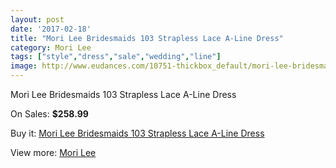 ```yaml
---
layout: post
date: '2017-02-18'
title: "Mori Lee Bridesmaids 103 Strapless Lace A-Line Dress"
category: Mori Lee
tags: ["style","dress","sale","wedding","line"]
image: http://www.eudances.com/10751-thickbox_default/mori-lee-bridesmaids-103-strapless-lace-a-line-dress.jpg
---
```

Mori Lee Bridesmaids 103 Strapless Lace A-Line Dress

On Sales: **$258.99**
<a href="https://www.eudances.com/en/mori-lee/3445-mori-lee-bridesmaids-103-strapless-lace-a-line-dress.html"><amp-img layout="responsive" width="600" height="600" src="//www.eudances.com/10751-thickbox_default/mori-lee-bridesmaids-103-strapless-lace-a-line-dress.jpg" alt="Mori Lee Bridesmaids 103 Strapless Lace A-Line Dress 0" /></a>
<a href="https://www.eudances.com/en/mori-lee/3445-mori-lee-bridesmaids-103-strapless-lace-a-line-dress.html"><amp-img layout="responsive" width="600" height="600" src="//www.eudances.com/10755-thickbox_default/mori-lee-bridesmaids-103-strapless-lace-a-line-dress.jpg" alt="Mori Lee Bridesmaids 103 Strapless Lace A-Line Dress 1" /></a>
<a href="https://www.eudances.com/en/mori-lee/3445-mori-lee-bridesmaids-103-strapless-lace-a-line-dress.html"><amp-img layout="responsive" width="600" height="600" src="//www.eudances.com/10754-thickbox_default/mori-lee-bridesmaids-103-strapless-lace-a-line-dress.jpg" alt="Mori Lee Bridesmaids 103 Strapless Lace A-Line Dress 2" /></a>
<a href="https://www.eudances.com/en/mori-lee/3445-mori-lee-bridesmaids-103-strapless-lace-a-line-dress.html"><amp-img layout="responsive" width="600" height="600" src="//www.eudances.com/10753-thickbox_default/mori-lee-bridesmaids-103-strapless-lace-a-line-dress.jpg" alt="Mori Lee Bridesmaids 103 Strapless Lace A-Line Dress 3" /></a>
<a href="https://www.eudances.com/en/mori-lee/3445-mori-lee-bridesmaids-103-strapless-lace-a-line-dress.html"><amp-img layout="responsive" width="600" height="600" src="//www.eudances.com/10752-thickbox_default/mori-lee-bridesmaids-103-strapless-lace-a-line-dress.jpg" alt="Mori Lee Bridesmaids 103 Strapless Lace A-Line Dress 4" /></a>

Buy it: [Mori Lee Bridesmaids 103 Strapless Lace A-Line Dress](https://www.eudances.com/en/mori-lee/3445-mori-lee-bridesmaids-103-strapless-lace-a-line-dress.html "Mori Lee Bridesmaids 103 Strapless Lace A-Line Dress")

View more: [Mori Lee](https://www.eudances.com/en/65-mori-lee "Mori Lee")